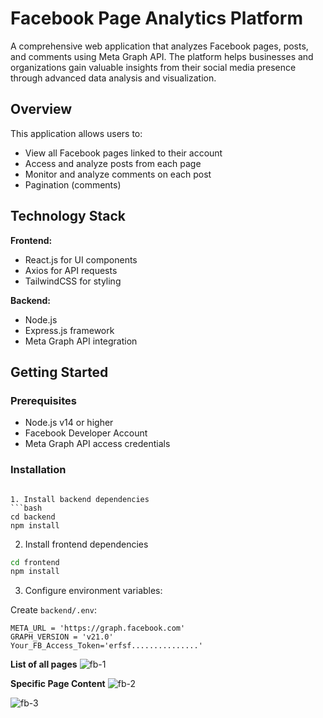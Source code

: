 # Facebook Page Analytics Platform

A comprehensive web application that analyzes Facebook pages, posts, and comments using Meta Graph API. The platform helps businesses and organizations gain valuable insights from their social media presence through advanced data analysis and visualization.

## Overview

This application allows users to:
- View all Facebook pages linked to their account
- Access and analyze posts from each page
- Monitor and analyze comments on each post
- Pagination (comments)


## Technology Stack

**Frontend:**
- React.js for UI components
- Axios for API requests
- TailwindCSS for styling

**Backend:**
- Node.js 
- Express.js framework
- Meta Graph API integration


## Getting Started

### Prerequisites
- Node.js v14 or higher
- Facebook Developer Account
- Meta Graph API access credentials

### Installation


```

1. Install backend dependencies
```bash
cd backend
npm install
```

2. Install frontend dependencies
```bash
cd frontend
npm install
```

3. Configure environment variables:

Create `backend/.env`:
```env
META_URL = 'https://graph.facebook.com'
GRAPH_VERSION = 'v21.0'
Your_FB_Access_Token='erfsf...............'

```
**List of all pages**
![fb-1](https://github.com/user-attachments/assets/039f32ce-ecf4-482d-bcef-b0de579f9670)

**Specific Page Content**
![fb-2](https://github.com/user-attachments/assets/61c5a7e1-35e1-4e90-aefc-4b0458b021c5)

![fb-3](https://github.com/user-attachments/assets/53019c30-6214-4c80-9921-d9322f6bb78c)



